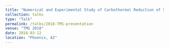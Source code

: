 ```yaml
---
title: "Numerical and Experimental Study of Carbothermal Reduction of Silica in a Laboratory Thermal Plasma Reactor"
collection: talks
type: "Talk"
permalink: /talks/2018-TMS-presentation
venue: "TMS 2018"
date: 2018-03-12
location: "Phoenix, AZ"
---
```



